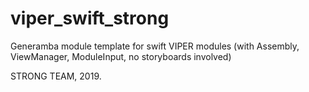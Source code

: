 # viper_swift_strong
Generamba module template for swift VIPER modules (with Assembly, ViewManager, ModuleInput, no storyboards involved)

STRONG TEAM, 2019.
